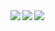 <img align = "left" src = "https://github-readme-stats.vercel.app/api?username=MMX0194&show_icons=true&theme=radical">
<img align = "left" src = "https://github-readme-stats.vercel.app/api/top-langs/?username=MMX0194&layout=compact)](https://github.com/anuraghazra/github-readme-stats">
<img src="https://cdn.jsdelivr.net/gh/devicons/devicon/icons/cplusplus/cplusplus-original.svg" />
